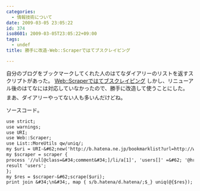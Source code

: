 ```yaml
---
categories:
  - 情報技術について
date: 2009-03-05 23:05:22
id: 374
iso8601: 2009-03-05T23:05:22+09:00
tags:
  - undef
title: 勝手に改造-Web::Scraperではてブスクレイピング

---
```


自分のブログをブックマークしてくれた人のはてなダイアリーのリストを返すスクリプトがあった。
<a href="http://blog.kzfmix.com/entry/1221220037">Web::Scraperではてブスクレイピング</a>
しかし、リニューアル後のはてなには対応していなかったので、勝手に改造して使うことにした。
&#133;まあ、ダイアリーやってない人も多いんだけどね。


ソースコード。
```default
use strict;
use warnings;
use URI;
use Web::Scraper;
use List::MoreUtils qw/uniq/;
my $uri = URI-&#62;new('http://b.hatena.ne.jp/bookmarklist?url=http://weblog.nqou.net');
my $scraper = scraper {
process '//ul[@class=&#34;comment&#34;]/li/a[1]', 'users[]' =&#62; '@href';
result 'users';
};
my $res = $scraper-&#62;scrape($uri);
print join &#34;\n&#34;, map { s/b.hatena/d.hatena/;$_} uniq(@{$res});
```
    	